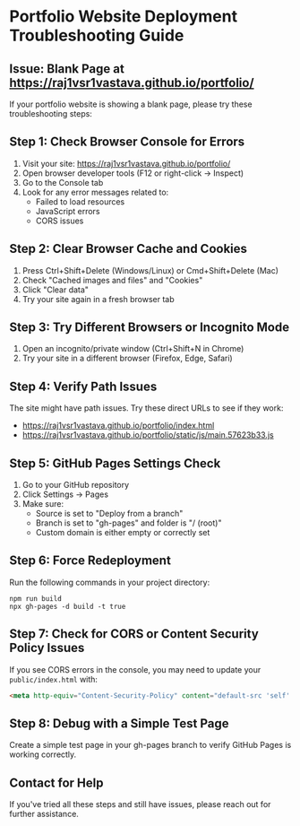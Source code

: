 # Portfolio Website Deployment Troubleshooting Guide

## Issue: Blank Page at https://raj1vsr1vastava.github.io/portfolio/

If your portfolio website is showing a blank page, please try these troubleshooting steps:

## Step 1: Check Browser Console for Errors

1. Visit your site: https://raj1vsr1vastava.github.io/portfolio/
2. Open browser developer tools (F12 or right-click → Inspect)
3. Go to the Console tab
4. Look for any error messages related to:
   - Failed to load resources
   - JavaScript errors
   - CORS issues

## Step 2: Clear Browser Cache and Cookies

1. Press Ctrl+Shift+Delete (Windows/Linux) or Cmd+Shift+Delete (Mac)
2. Check "Cached images and files" and "Cookies"
3. Click "Clear data"
4. Try your site again in a fresh browser tab

## Step 3: Try Different Browsers or Incognito Mode

1. Open an incognito/private window (Ctrl+Shift+N in Chrome)
2. Try your site in a different browser (Firefox, Edge, Safari)

## Step 4: Verify Path Issues

The site might have path issues. Try these direct URLs to see if they work:
- https://raj1vsr1vastava.github.io/portfolio/index.html
- https://raj1vsr1vastava.github.io/portfolio/static/js/main.57623b33.js

## Step 5: GitHub Pages Settings Check

1. Go to your GitHub repository
2. Click Settings → Pages
3. Make sure:
   - Source is set to "Deploy from a branch"
   - Branch is set to "gh-pages" and folder is "/ (root)"
   - Custom domain is either empty or correctly set

## Step 6: Force Redeployment

Run the following commands in your project directory:
```
npm run build
npx gh-pages -d build -t true
```

## Step 7: Check for CORS or Content Security Policy Issues

If you see CORS errors in the console, you may need to update your `public/index.html` with:
```html
<meta http-equiv="Content-Security-Policy" content="default-src 'self' https://fonts.googleapis.com https://kit.fontawesome.com https://raj1vsr1vastava.github.io 'unsafe-inline'; img-src 'self' data:;">
```

## Step 8: Debug with a Simple Test Page

Create a simple test page in your gh-pages branch to verify GitHub Pages is working correctly.

## Contact for Help

If you've tried all these steps and still have issues, please reach out for further assistance.

